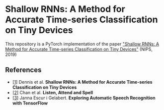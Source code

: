 # Shallow RNNs: A Method for Accurate Time-series Classification on Tiny Devices
This repository is a PyTorch implementation of the paper 
["Shallow RNNs: A Method for Accurate Time-series Classification on Tiny Devices"](http://papers.nips.cc/paper/9451-shallow-rnn-accurate-time-series-classification-on-resource-constrained-devices) (NIPS, 2019)

## References
- [[1]](http://papers.nips.cc/paper/9451-shallow-rnn-accurate-time-series-classification-on-resource-constrained-devices) Dennis et al. **Shallow RNNs: A Method for Accurate Time-series
Classification on Tiny Devices**
- [[2]](https://github.com/kaituoxu/Listen-Attend-Spell) Chan et al. **Listen, Attend and Spell**
- [[3]](https://imatge.upc.edu/web/sites/default/files/pub/x.pdf) Janna Escur i Gelabert. **Exploring Automatic Speech
Recognition with TensorFlow**


